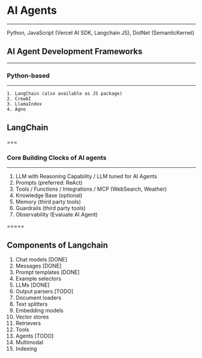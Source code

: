 
# AI Agents
---
  Python, JavaScript (Vercel AI SDK, Langchain JS), DotNet (SemanticKernel)

## AI Agent Development Frameworks
---
  ### Python-based 
  ----
    1. LangChain (also available as JS package)
    2. CrewAI
    3. LlamaIndex
    4. Agno



## LangChain 
===

### Core Building Clocks of AI agents
---
  1. LLM with Reasoning Capability / LLM tuned for AI Agents
  2. Prompts  (preferred: ReAct)
  3. Tools / Functions / Integrations / MCP (WebSearch, Weather)
  4. Knowledge Base (optional)
  5. Memory (third party tools)
  6. Guardrails (third party tools)
  7. Observability (Evaluate AI Agent)

=====

## Components of Langchain 
1. Chat models [DONE]
2. Messages [DONE]
3. Prompt templates [DONE]
4. Example selectors
5. LLMs [DONE]
6. Output parsers [TODO]
7. Document loaders
8. Text splitters
9. Embedding models
10. Vector stores
11. Retrievers 
12. Tools
13. Agents [TODO]
14. Multimodal
15. Indexing 


